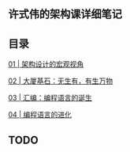 ##  许式伟的架构课详细笔记

## 目录

[01 | 架构设计的宏观视角](01/README.md)

[02 | 大厦基石：无生有，有生万物](02/README.md)

[03 | 汇编：编程语言的诞生](03/README.md)

[04 | 编程语言的进化](https://geek.thickink.com/page/934)


## TODO

